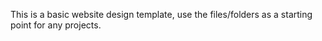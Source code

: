 This is a basic website design template, use the files/folders 
as a starting point for any projects. 
